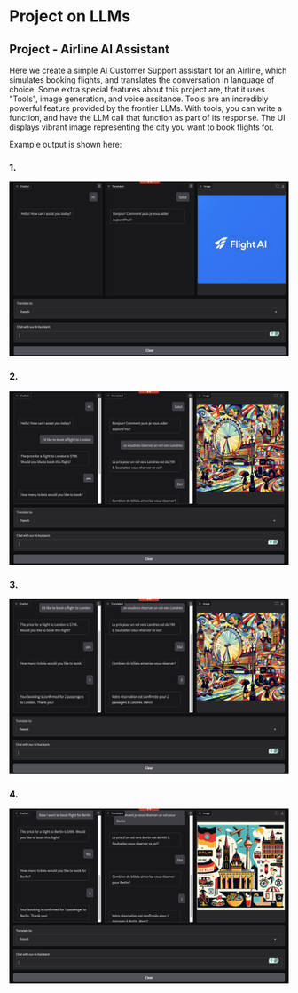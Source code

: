 # Project on LLMs

## Project - Airline AI Assistant

Here we create a simple AI Customer Support assistant for an Airline, which simulates booking flights, and translates the conversation in language of choice. Some extra special features about this project are, that it uses "Tools", image generation, and voice assitance. Tools are an incredibly powerful feature provided by the frontier LLMs. With tools, you can write a function, and have the LLM call that function as part of its response. 
The UI displays vibrant image representing the city you want to book flights for. 

Example output is shown here:
 ### 1.
 ![Alt text](flightai1.png)

### 2.
 ![Alt text](flightai2.png)

 ### 3.
 ![Alt text](flightai3.png)

 ### 4.
 ![Alt text](flightai4.png)